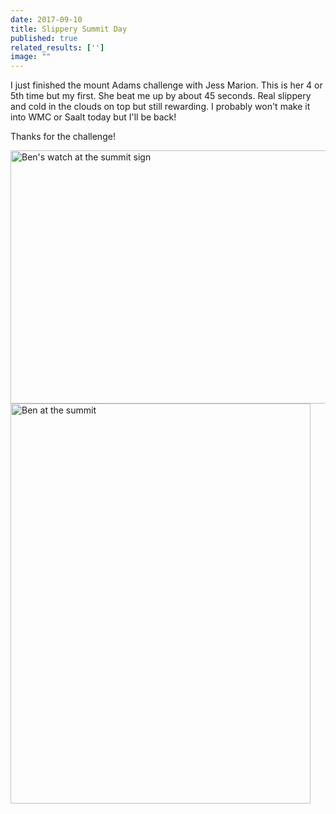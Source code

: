 ```yaml
---
date: 2017-09-10
title: Slippery Summit Day
published: true
related_results: ['']
image: ""
---
```


<p>I just finished the mount Adams challenge with Jess Marion.  This is her 4 or 5th time but my first.  She beat me up by about 45 seconds.  Real slippery and cold in the clouds on top but still rewarding.  I probably won't make it into WMC or Saalt today but I'll be back!</p>
<p>Thanks for the challenge!</p>
<img src="/images/uploads/leoni-watch-summit.jpg" alt="Ben's watch at the summit sign" width="540" height="405" class="img-fluid">
<img src="/images/uploads/leoni-summit-sign.jpg" alt="Ben at the summit" width="480" height="640" class="img-fluid">

